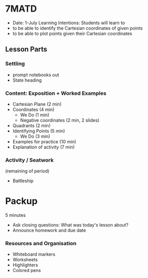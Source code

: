 # 7MATD
* Date: 1-July
Learning Intentions: Students will learn to
* to be able to identify the Cartesian coordinates of given points
* to be able to plot points given their Cartesian coordinates


## Lesson Parts

### Settling
* prompt notebooks out
* State heading

### Content: Exposition + Worked Examples
* Cartesian Plane (2 min)
* Coordinates (4 min)
	* We Do (1 min)
	* Negative coordinates (2 min, 2 slides)
* Quadrants (2 min)
* Identifying Points (5 min)
	* We Do (3 min)
* Examples for practice (10 min)
* Explanation of activity (7 min)

### Activity / Seatwork
(remaining of period)
* Battleship

# Packup
5 minutes
* Ask closing questions: What was today's lesson about?
* Announce homework and due date

### Resources and Organisation
* Whiteboard markers
* Worksheets
* Highlighters
* Colored pens
